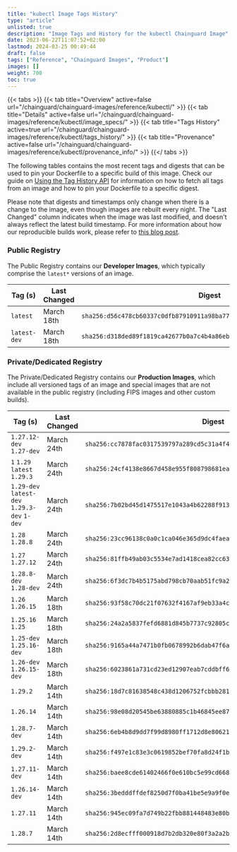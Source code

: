 ```yaml
---
title: "kubectl Image Tags History"
type: "article"
unlisted: true
description: "Image Tags and History for the kubectl Chainguard Image"
date: 2023-06-22T11:07:52+02:00
lastmod: 2024-03-25 00:49:44
draft: false
tags: ["Reference", "Chainguard Images", "Product"]
images: []
weight: 700
toc: true
---
```


{{< tabs >}}
{{< tab title="Overview" active=false url="/chainguard/chainguard-images/reference/kubectl/" >}}
{{< tab title="Details" active=false url="/chainguard/chainguard-images/reference/kubectl/image_specs/" >}}
{{< tab title="Tags History" active=true url="/chainguard/chainguard-images/reference/kubectl/tags_history/" >}}
{{< tab title="Provenance" active=false url="/chainguard/chainguard-images/reference/kubectl/provenance_info/" >}}
{{</ tabs >}}

The following tables contains the most recent tags and digests that can be used to pin your Dockerfile to a specific build of this image. Check our guide on [Using the Tag History API](/chainguard/chainguard-images/using-the-tag-history-api/) for information on how to fetch all tags from an image and how to pin your Dockerfile to a specific digest.

Please note that digests and timestamps only change when there is a change to the image, even though images are rebuilt every night. The "Last Changed" column indicates when the image was last modified, and doesn't always reflect the latest build timestamp. For more information about how our reproducible builds work, please refer to [this blog post](https://www.chainguard.dev/unchained/reproducing-chainguards-reproducible-image-builds).

### Public Registry
The Public Registry contains our **Developer Images**, which typically comprise the `latest*` versions of an image.

| Tag (s)       | Last Changed | Digest                                                                    |
|---------------|--------------|---------------------------------------------------------------------------|
|  `latest`     | March 18th   | `sha256:d56c478cb60337c0dfb87910911a98ba77beca2f9cec64144c16f80e8b1aef55` |
|  `latest-dev` | March 18th   | `sha256:d318ded89f1819ca42677b0a7c4b4a86eb72e39da2bc0d73a17659cd22a431eb` |


### Private/Dedicated Registry
The Private/Dedicated Registry contains our **Production Images**, which include all versioned tags of an image and special images that are not available in the public registry (including FIPS images and other custom builds).

| Tag (s)                                       | Last Changed | Digest                                                                    |
|-----------------------------------------------|--------------|---------------------------------------------------------------------------|
|  `1.27.12-dev` `1.27-dev`                     | March 24th   | `sha256:cc7878fac0317539797a289cd5c31a4f4e05b96d946ebd82dc29a3fd56346ed9` |
|  `1` `1.29` `latest` `1.29.3`                 | March 24th   | `sha256:24cf4138e8667d458e955f808798681ead46b29a7e68a7588e6518b6b5fd41bc` |
|  `1.29-dev` `latest-dev` `1.29.3-dev` `1-dev` | March 24th   | `sha256:7b02bd45d1475517e1043a4b62288f913d90ef5aab3e22cae1c7aa1e6c39b6dd` |
|  `1.28` `1.28.8`                              | March 24th   | `sha256:23cc96138c0a0c1ca046e365d9dc4faea5f034e33821af83ae3fe54af3ccc703` |
|  `1.27` `1.27.12`                             | March 24th   | `sha256:81ffb49ab03c5534e7ad1418cea82cc63d57032d3cb2a4dff442e88e23d2669e` |
|  `1.28.8-dev` `1.28-dev`                      | March 24th   | `sha256:6f3dc7b4b5175abd798cb70aab51fc9a2cd788182d297e56735e2e0eafae6ed0` |
|  `1.26` `1.26.15`                             | March 18th   | `sha256:93f58c70dc21f07632f4167af9eb33a4c23070e4e7af5d27b71c5d9f5dd837db` |
|  `1.25.16` `1.25`                             | March 18th   | `sha256:24a2a5837fefd6881d845b7737c92805cbe9f22e429765733d1a2b187fdec254` |
|  `1.25-dev` `1.25.16-dev`                     | March 18th   | `sha256:9165a44a7471b0fb0678992b6dab47f6add28e44f33e1d99376acb64861ff8cf` |
|  `1.26-dev` `1.26.15-dev`                     | March 18th   | `sha256:6023861a731cd23ed12907eab7cddbff6918e9de1e24af01c4ce92b7b1264f37` |
|  `1.29.2`                                     | March 14th   | `sha256:18d7c81638548c438d1206752fcbbb28111c92cd075acb5289ca75f5589b961d` |
|  `1.26.14`                                    | March 14th   | `sha256:98e08d20545be63880885c1b46845ee87172192284c9b432b820267b92f834aa` |
|  `1.28.7-dev`                                 | March 14th   | `sha256:6eb4b8d9dd7f99d8980ff1712d8e80621c2887ba4dabbb052a8d39ac2c808e02` |
|  `1.29.2-dev`                                 | March 14th   | `sha256:f497e1c83e3c0619852bef70fa8d24f1b5b441bedaa242dde28fb11eb336c0f9` |
|  `1.27.11-dev`                                | March 14th   | `sha256:baee8cde61402466f0e610bc5e99cd668667d08415326b8f6afc4f920dc62791` |
|  `1.26.14-dev`                                | March 14th   | `sha256:3bedddffdef8250d7f0ba41be5e9a9f0e8437cfc2ad7a44d532b649672268a36` |
|  `1.27.11`                                    | March 14th   | `sha256:945ec09fa7d749b22fbb881448483e80b1d02704fd9bd566cb896ec074e5cc34` |
|  `1.28.7`                                     | March 14th   | `sha256:2d8ecfff000918d7b2db320e80f3a2a2b986cdcea5d4b537eec3075047a88b63` |

